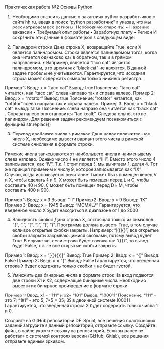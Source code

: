 
Практическая работа №2 Основы Python
1. Необходимо спарсить данные о вакансиях python разработчиков с сайта hh.ru, введя в поиск “python разработчик” и указав, что мы рассматриваем все регионы. Необходимо спарсить:
•	Название вакансии
•	Требуемый опыт работы
•	Заработную плату
•	Регион
И сохранить эти данные в формате json в следующем виде:
 
2. Палиндром строки
Дана строка X, возвращайте True, если X является палиндромом.
Строка является палиндромом тогда, когда она читается одинаково как в обратном, так и в прямом направлении.
•	Например, является “taco cat” является палиндромом, в то время как “black cat” не является.
В данной задаче пробелы не учитываются.
Гарантируется, что исходная строка может содержать символы только нижнего регистра.


Пример 1:
Ввод: x = “taco cat”
Вывод: true
Пояснение: “taco cat” читается, как “taco cat” слева направо так и справа налево.
Пример 2:
Ввод: x = “rotator”
Вывод: true
Пояснение: “rotator” читается, как “rotator” слева направо так и справа налево.
Пример 3:
Ввод: x = “black cat”
Вывод: false
Пояснение: слева направо она читается как “black cat” . Справа налево оно становится “tac kcalb”.
Следовательно, это не палиндром.
Для решения задачи рекомендуем познакомиться с функцией str.replace()


3. Перевод арабского числа в римское
Дано целое положительное число X, необходимо вывести вариант этого числа в римской системе счисления в формате строки.
 
Римские числа записываются от наибольшего числа к наименьшему слева направо.
Однако число 4 не является “IIII”. Вместо этого число 4 записывается, как “IV”. Т.к. 1 стоит перед 5, мы вычитаем 1, делая 4. Тот же принцип применим к числу 9, которое записывается как “IX”.
Случаи, когда используется вычитание:
I может быть помещен перед V и X, чтобы сделать 4 и 9.
X может быть помещен перед L и C, чтобы составить 40 и 90.
C может быть помещен перед D и M, чтобы составить 400 и 900.


Пример 1:
Ввод: x = 3
Вывод: “III”
Пример 2:
Ввод: x = 9
Вывод: “IX”
Пример 3:
Ввод: x = 1945
Вывод: “MCMXLV”
Гарантируется, что введенное число X будет находиться в диапазоне от 1 до 2000


4. Валидность скобок
Дана строка X, состоящая только из символов “{“, “}”, “[“, “]”, “(“, “)”. Программа должна вывести True, в том случае если все открытые скобки закрыты. Например: “[()]{}”, все открытые скобки закрыты закрывающимися скобками, потому вывод будет True. В случае же, если строка будет похожа на: “{{{}”, то вывод будет False, т.к. не все открытые скобки закрыты.


Пример 1:
Ввод: x = “[{}({})]”
Вывод: True
Пример 2:
Ввод: x = “{]”
Вывод: False
Пример 3:
Ввод: x = “{“
Вывод: False
Гарантируется, что введенная строка X будет содержать только скобки и не будет пустой.


5. Умножить два бинарных числа в формате строк
На вход подаются две строки X1 и X2, содержащие бинарные числа.
Необходимо вывести их бинарное произведение в формате строки.


Пример 1:
Ввод: x1 = ‘’111” и x2= “101”
Вывод: “100011”
Пояснение: “111” - это 7; “101” - это 5; 7*5 = 35; 35 в двоичной системе 100011
Гарантируется, что введенная строка X будет содержать только числа 1 и 0.


Создайте на GitHub репозиторий DE_Sprint, все решения практических заданий загрузите в данный репозиторий, отправьте ссылку.
Создайте файл, в файле укажите ссылку на репозиторий. Если вы ранее не работали с системой контроля версии (GitHub, Gitlab), все решения отправьте единым архивом.
